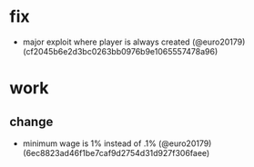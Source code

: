# fix

* major exploit where player is always created (@euro20179) (cf2045b6e2d3bc0263bb0976b9e1065557478a96)


# work

## change

* minimum wage is 1% instead of .1% (@euro20179) (6ec8823ad46f1be7caf9d2754d31d927f306faee)


